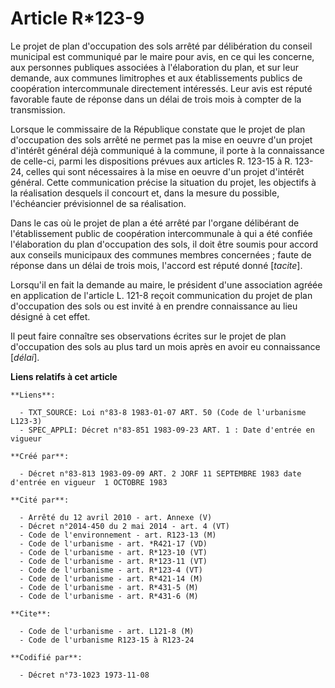 # Article R*123-9

Le projet de plan d'occupation des sols arrêté par délibération du conseil municipal est communiqué par le maire pour avis,
en ce qui les concerne, aux personnes publiques associées à l'élaboration du plan, et sur leur demande, aux communes
limitrophes et aux établissements publics de coopération intercommunale directement intéressés. Leur avis est réputé
favorable faute de réponse dans un délai de trois mois à compter de la transmission.

Lorsque le commissaire de la République constate que le projet de plan d'occupation des sols arrêté ne permet pas la mise en
oeuvre d'un projet d'intérêt général déjà communiqué à la commune, il porte à la connaissance de celle-ci, parmi les
dispositions prévues aux articles R. 123-15 à R. 123-24, celles qui sont nécessaires à la mise en oeuvre d'un projet
d'intérêt général. Cette communication précise la situation du projet, les objectifs à la réalisation desquels il concourt
et, dans la mesure du possible, l'échéancier prévisionnel de sa réalisation.

Dans le cas où le projet de plan a été arrêté par l'organe délibérant de l'établissement public de coopération intercommunale
à qui a été confiée l'élaboration du plan d'occupation des sols, il doit être soumis pour accord aux conseils municipaux des
communes membres concernées ; faute de réponse dans un délai de trois mois, l'accord est réputé donné [*tacite*].

Lorsqu'il en fait la demande au maire, le président d'une association agréée en application de l'article L. 121-8 reçoit
communication du projet de plan d'occupation des sols ou est invité à en prendre connaissance au lieu désigné à cet effet.

Il peut faire connaître ses observations écrites sur le projet de plan d'occupation des sols au plus tard un mois après en
avoir eu connaissance [*délai*].

**Liens relatifs à cet article**

	**Liens**:

	  - TXT_SOURCE: Loi n°83-8 1983-01-07 ART. 50 (Code de l'urbanisme L123-3)
	  - SPEC_APPLI: Décret n°83-851 1983-09-23 ART. 1 : Date d'entrée en vigueur

	**Créé par**:

	  - Décret n°83-813 1983-09-09 ART. 2 JORF 11 SEPTEMBRE 1983 date d'entrée en vigueur  1 OCTOBRE 1983

	**Cité par**:

	  - Arrêté du 12 avril 2010 - art. Annexe (V)
	  - Décret n°2014-450 du 2 mai 2014 - art. 4 (VT)
	  - Code de l'environnement - art. R123-13 (M)
	  - Code de l'urbanisme - art. *R421-17 (VD)
	  - Code de l'urbanisme - art. R*123-10 (VT)
	  - Code de l'urbanisme - art. R*123-11 (VT)
	  - Code de l'urbanisme - art. R*123-4 (VT)
	  - Code de l'urbanisme - art. R*421-14 (M)
	  - Code de l'urbanisme - art. R*431-5 (M)
	  - Code de l'urbanisme - art. R*431-6 (M)

	**Cite**:

	  - Code de l'urbanisme - art. L121-8 (M)
	  - Code de l'urbanisme R123-15 à R123-24

	**Codifié par**:

	  - Décret n°73-1023 1973-11-08
